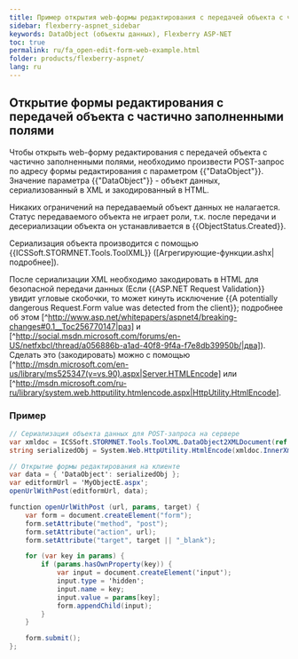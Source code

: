 ```yaml
---
title: Пример открытия web-формы редактирования с передачей объекта с частично заполненными полями
sidebar: flexberry-aspnet_sidebar
keywords: DataObject (объекты данных), Flexberry ASP-NET
toc: true
permalink: ru/fa_open-edit-form-web-example.html
folder: products/flexberry-aspnet/
lang: ru
---
```


## Открытие формы редактирования с передачей объекта с частично заполненными полями

Чтобы открыть web-форму редактирования с передачей объекта с частично заполненными полями, необходимо произвести POST-запрос по адресу формы редактирования с параметром {{"DataObject"}}. Значение параметра {{"DataObject"}} - объект данных, сериализованный в XML и закодированный в HTML.

Никаких ограничений на передаваемый объект данных не налагается. Статус передаваемого объекта не играет роли, т.к. после передачи и десериализации объекта он устанавливается в {{ObjectStatus.Created}}.

Сериализация объекта производится с помощью {{ICSSoft.STORMNET.Tools.ToolXML}} ([Агрегирующие-функции.ashx|подробнее]).

После сериализации XML необходимо закодировать в HTML для безопасной передачи данных (Если {{ASP.NET Request Validation}} увидит угловые скобочки, то может кинуть исключение {{A potentially dangerous Request.Form value was detected from the client}}; подробнее об этом [^http://www.asp.net/whitepapers/aspnet4/breaking-changes#0.1__Toc256770147|раз] и [^http://social.msdn.microsoft.com/forums/en-US/netfxbcl/thread/a056886b-a1ad-40f8-9f4a-f7e8db39950b/|два]). Сделать это (закодировать) можно с помощью [^http://msdn.microsoft.com/en-us/library/ms525347(v=vs.90).aspx|Server.HTMLEncode] или [^http://msdn.microsoft.com/ru-ru/library/system.web.httputility.htmlencode.aspx|HttpUtility.HtmlEncode].

### Пример

```cs
// Сериализация объекта данных для POST-запроса на сервере
var xmldoc = ICSSoft.STORMNET.Tools.ToolXML.DataObject2XMLDocument(ref dobj);
string serializedObj = System.Web.HttpUtility.HtmlEncode(xmldoc.InnerXml); 
```

```cs
// Открытие формы редактирования на клиенте
var data = { 'DataObject': serializedObj };
var editformUrl = 'MyObjectE.aspx';
openUrlWithPost(editformUrl, data);

function openUrlWithPost (url, params, target) {
	var form = document.createElement("form");
	form.setAttribute("method", "post");
	form.setAttribute("action", url);
	form.setAttribute("target", target || "_blank");

	for (var key in params) {
		if (params.hasOwnProperty(key)) {
			var input = document.createElement('input');
			input.type = 'hidden';
			input.name = key;
			input.value = params[key];
			form.appendChild(input);
		}
	}

	form.submit();
};
```


